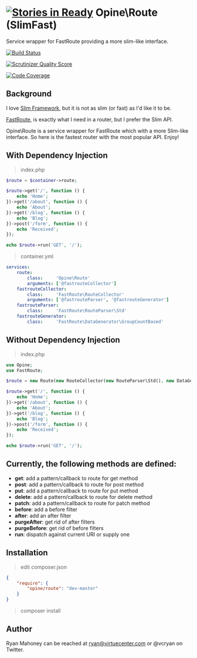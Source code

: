 [![Stories in Ready](https://badge.waffle.io/Opine-Org/Route.png?label=ready&title=Ready)](https://waffle.io/Opine-Org/Route)
Opine\Route (SlimFast)
======================

Service wrapper for FastRoute providing a more slim-like interface.

[![Build Status](https://travis-ci.org/Opine-Org/Route.png?branch=master)](https://travis-ci.org/Opine-Org/Route)

[![Scrutinizer Quality Score](https://scrutinizer-ci.com/g/Opine-Org/Route/badges/quality-score.png?s=345960c961c6d6da9788d4238c2f9c2a90a29a84)](https://scrutinizer-ci.com/g/Opine-Org/Route/)

[![Code Coverage](https://scrutinizer-ci.com/g/Opine-Org/Route/badges/coverage.png?s=a8bb5c9fd7b98c7c4debb4d88e1064ee5e48f3c4)](https://scrutinizer-ci.com/g/Opine-Org/Route/)

## Background

I love [Slim Framework](http://www.slimframework.com), but it is not as slim (or fast) as I'd like it to be.

[FastRoute](https://github.com/nikic/FastRoute), is exactly what I need in a router, but I prefer the Slim API.

Opine\Route is a service wrapper for FastRoute which with a more Slim-like interface.  So here is the fastest router with the most popular API.  Enjoy!

## With Dependency Injection
> index.php

```php
$route = $container->route;

$route->get('/', function () {
    echo 'Home';
})->get('/about', function () {
    echo 'About';
})->get('/blog', function () {
    echo 'Blog';
})->post('/form', function () {
    echo 'Received';
});

echo $route->run('GET', '/');
```

> container.yml

```yaml
services:
    route:
        class:     'Opine\Route'
        arguments: ['@fastrouteCollector']
    fastrouteCollector:
        class:     'FastRoute\RouteCollector'
        arguments: ['@fastrouteParser', '@fastrouteGenerator']
    fastrouteParser:
        class:     'FastRoute\RouteParser\Std'
    fastrouteGenerator:
        class:     'FastRoute\DataGenerator\GroupCountBased'
```

## Without Dependency Injection
> index.php

```php
use Opine;
use FastRoute;

$route = new Route(new RouteCollector(new RouteParser\Std(), new DataGenerator\GroupCountBased()));

$route->get('/', function () {
    echo 'Home';
})->get('/about', function () {
    echo 'About';
})->get('/blog', function () {
    echo 'Blog';
})->post('/form', function () {
    echo 'Received';
});

echo $route->run('GET', '/');
```

## Currently, the following methods are defined:
- **get**: add a pattern/callback to route for get method
- **post**: add a pattern/callback to route for post method
- **put**: add a pattern/callback to route for put method
- **delete**: add a pattern/callback to route for delete method
- **patch**: add a pattern/callback to route for patch method
- **before**: add a before filter
- **after**: add an after filter
- **purgeAfter**: get rid of after filters
- **purgeBefore**: get rid of before filters
- **run**: dispatch against current URI or supply one

## Installation
> edit composer.json

```json
{
    "require": {
        "opine/route": "dev-master"
    }
}
```

> composer install


## Author

Ryan Mahoney can be reached at ryan@virtuecenter.com or @vcryan on Twitter.
